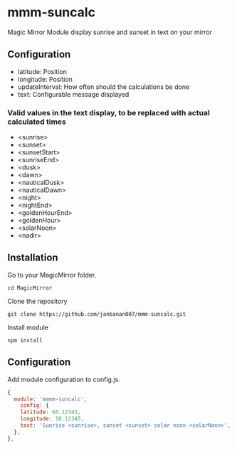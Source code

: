 # mmm-suncalc
Magic Mirror Module display sunrise and sunset in text on your mirror

## Configuration
- latitude: Position
- longitude: Position
- updateInterval: How often should the calculations be done
- text: Configurable message displayed

### Valid values in the text display, to be replaced with actual calculated times

- \<sunrise\>
- \<sunset\>
- \<sunsetStart\>
- \<sunriseEnd\>
- \<dusk\>
- \<dawn\>
- \<nauticalDusk\>
- \<nauticalDawn\>
- \<night\>
- \<nightEnd\>
- \<goldenHourEnd\>
- \<goldenHour\>
- \<solarNoon\>
- \<nadir\>

## Installation

Go to your MagicMirror folder.

`cd MagicMirror`

Clone the repository

`git clone https://github.com/janbanan007/mmm-suncalc.git`

Install module

`npm install`

## Configuration

Add module configuration to config.js.

```js
{
  module: 'mmmm-suncalc',
    config: {
    latitude: 60.12345,
    longitude: 10.12345,
    text: 'Sunrise <sunrise>, sunset <sunset> solar noon <solarNoon>',
  },
},
```
